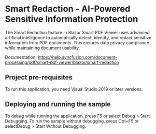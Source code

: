 # Smart Redaction - AI-Powered Sensitive Information Protection

The Smart Redaction feature in Blazor Smart PDF Viewer uses advanced artificial intelligence to automatically detect, identify, and redact sensitive information from PDF documents. This ensures data privacy compliance while maintaining document usability.

Documentation: https://help.syncfusion.com/document-processing/pdf/smart-pdf-viewer/blazor/smart-redaction

## Project pre-requisites
To run this application, you need Visual Studio 2019 or later versions.

## Deploying and running the sample
To debug while running the application, press F5 or select Debug > Start Debugging. To run the sample without debugging, press Ctrl+F5 or selectDebug > Start Without Debugging.